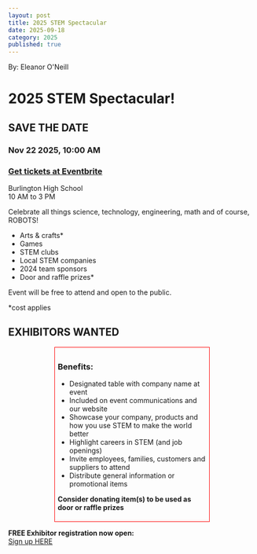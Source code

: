 ```yaml
---
layout: post
title: 2025 STEM Spectacular
date: 2025-09-18
category: 2025
published: true
---
```

By: Eleanor O'Neill

<h1>2025 STEM Spectacular!</h1>
<h2>SAVE THE DATE</h2>
<h3>Nov 22 2025, 10:00 AM</h3>

### [Get tickets at Eventbrite](https://www.eventbrite.com/e/stem-spectatcular-tickets-1762949723079?aff=oddtdtcreator)

Burlington High School<br />
10 AM to 3 PM

Celebrate all things science, technology, engineering, math and of course, ROBOTS!

- Arts & crafts*
- Games
- STEM clubs
- Local STEM companies
- 2024 team sponsors
- Door and raffle prizes*

Event will be free to attend and open to the public.

*cost applies

<h2>EXHIBITORS WANTED</h2>

<div style="border: 1px solid red; padding: 6px; max-width: 60%; margin: 0 auto; overflow: hidden;">
  <h3>Benefits:</h3>
  <ul>
    <li>Designated table with company name at event</li>
    <li>Included on event communications and our website</li>
    <li>Showcase your company, products and how you use STEM to make the world better</li>
    <li>Highlight careers in STEM (and job openings)</li>
    <li>Invite employees, families, customers and suppliers to attend</li>
    <li>Distribute general information or promotional items</li>
  </ul>

  **Consider donating item(s) to be used as door or raffle prizes**
</div>

**FREE Exhibitor registration now open:**  
<a href="https://www.signupgenius.com/go/60B044DA5A82C7-57664319-stem">Sign up HERE</a>
